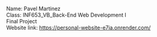 Name: Pavel Martinez <br>
Class: INF653_VB_Back-End Web Development I <br>
Final Project <br>
Website link: https://personal-website-e7ia.onrender.com/
